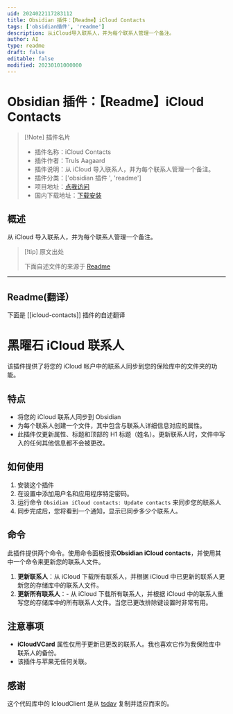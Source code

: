 ```yaml
---
uid: 2024022117283112
title: Obsidian 插件：【Readme】iCloud Contacts
tags: ['obsidian插件', 'readme']
description: 从iCloud导入联系人，并为每个联系人管理一个备注。
author: AI
type: readme
draft: false
editable: false
modified: 20230101000000
---
```


# Obsidian 插件：【Readme】iCloud Contacts

> [!Note] 插件名片
> - 插件名称：iCloud Contacts
> - 插件作者：Truls Aagaard
> - 插件说明：从 iCloud 导入联系人，并为每个联系人管理一个备注。
> - 插件分类：['obsidian 插件 ', 'readme']
> - 项目地址：[点我访问](https://github.com/Trulsaa/obsidian-icloud-contacts)
> - 国内下载地址：[下载安装](https://pkmer.cn/products/plugin/pluginMarket/?icloud-contacts)

## 概述

从 iCloud 导入联系人，并为每个联系人管理一个备注。

> [!tip] 原文出处
>
>下面自述文件的来源于 [Readme](https://ghproxy.net/https://raw.githubusercontent.com/Trulsaa/obsidian-icloud-contacts/main/README.md)
>

---

## Readme(翻译）

下面是 [[icloud-contacts]] 插件的自述翻译

# 黑曜石 iCloud 联系人

该插件提供了将您的 iCloud 帐户中的联系人同步到您的保险库中的文件夹的功能。

## 特点

- 将您的 iCloud 联系人同步到 Obsidian
- 为每个联系人创建一个文件，其中包含与联系人详细信息对应的属性。
- 此插件仅更新属性、标题和顶部的 H1 标题（姓名）。更新联系人时，文件中写入的任何其他信息都不会被更改。

## 如何使用

1. 安装这个插件
2. 在设置中添加用户名和应用程序特定密码。
3. 运行命令 `Obsidian iCloud contacts: Update contacts` 来同步您的联系人
4. 同步完成后，您将看到一个通知，显示已同步多少个联系人。

## 命令

此插件提供两个命令。使用命令面板搜索**Obsidian iCloud contacts**，并使用其中一个命令来更新您的联系人文件。

1. **更新联系人**：从 iCloud 下载所有联系人，并根据 iCloud 中已更新的联系人更新您的存储库中的联系人文件。
2. **更新所有联系人**：- 从 iCloud 下载所有联系人，并根据 iCloud 中的联系人重写您的存储库中的所有联系人文件。当您已更改排除键设置时非常有用。

## 注意事项

- **iCloudVCard** 属性仅用于更新已更改的联系人。我也喜欢它作为我保险库中联系人的备份。
- 该插件与苹果无任何关联。

## 感谢

这个代码库中的 IcloudClient 是从 [tsdav](https://github.com/natelindev/tsdav) 复制并适应而来的。
